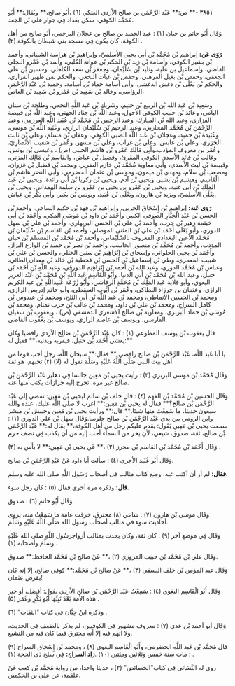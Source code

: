 ٣٨٥١ -** ص:** عَبْد الرَّحْمَن بن صالح الأزدي العتكي (٦) ،أَبُو صالح،** ويُقال:** أَبُو مُحَمَّد الكوفي، سكن بغداد فِي جوار علي بْن الجعد.

وَقَال أَبُو حاتم بن حبان (١) : عبد الحميد بن صالح بن عجلان البرجمي، أَبُو صالح من أهل الكوفة، كان يكون فِي مسجد بني شيطان بالكوفة (٢) .

**رَوَى عَن:** إبراهيم بْن مُحَمَّد بْن أَبي يحيى الأَسلميّ، وإبراهيم بْن هراسة الشيباني، وأحمد بْن بشير الكوفي، وأسامة بْن زيد بْن الحكم بْن عوانة الكلبي، وأسد بْن عَمْرو البجلي القاضي، وإسماعيل بن علية، وتليد بْن سُلَيْمان، وجعفر بْن سعد الكاهلي، وحسين بْن علي الجعفي، وحفص بْن بغيل المرهبي، وحفص بْن غياث النخعي، والحكم بمن ظهير الفزاري، والحكم بْن يَعْلَى بْن دغش الدغشي، وأبي أسامة حماد بْن أسامة، وحميد بْن عَبْد الرَّحْمَنِ الرؤاسي، وخالد بْن سَعِيد بْن عَمْرو بْن سَعِيد بْن العاص،

وسَعِيد بْن عَبد الله بْن الربيع بْن خثيم، وشَرِيك بْن عَبد اللَّهِ النخعي، وطلحة بْن سنان اليامي، وعائذ بْن حبيب الكوفي الأحول، وعبد اللَّه بْن جناد الجهني، وعبد اللَّه بْن قبيصة الفزاري، وعبد الله بْن المبارك، وعبد الرحمن بْن مُحَمَّد بْن عُبَيد اللَّهِ العرزمي، وعبد الرَّحْمَن بْن مُحَمَّد المحاربي، وعبد الرحيم بْن سُلَيْمان الرازي، وعُبَيد اللَّه بْن موسى، وعُبَيدة بْن حميد، وعجلان بْن عَبد اللَّه الضبي الكوفي، وعفان بْن مسلم، وعلي بْن ثابت الجزري، وعلي بْن عابس، وعلي بْن غراب، وعلي بْن مسهر، وعُمَر بْن شعيب الأَنْصارِيّ، وعُمَر بن معروف المؤدب،وأَبِي مَالِك عَمْرو بْن هاشم الجنبي (ص) ، وعيسى بْن يونس، وغالب بْن فائد الأسدي الكوفي المقرئ، وفضيل بْن عياض، والقاسم بْن مَالِك المزني، وقبيصة بْن ليث الأسدي، وأبي معاوية مُحَمَّد بْن خازم الضرير، ومحمد بْن فضيل بْن غزوان، ومصعب بْن سلام، ومهدي بْن ميمون، وموسى بْن عثمان الحضرمي، وأبي النضر هاشم بْن الْقَاسِم، وهشيم بْن بشير، ويحيى بْن آدم، ويحيى بْن زكريا بْن أَبي زائدة، ويحيى بْن عَبد المَلِك بْن أَبي غنية، ويحيى بْن عَمْرو بن يحيى بن عَمْرو بن سلمة الهمداني، ويحيى بْن يَعْلَى الأَسلميّ، ويزيد بْن هارون، ويَعْلَى بْن عُبَيد، ويونس بْن بكير، وأبي بَكْر بْن عياش.

**رَوَى عَنه:** إبراهيم بْن إِسْحَاقَ الحربي، وإبراهيم بْن فهد بْن حكيم الساجي، وأحمد بْن الحسن بْن عَبْد الْجَبَّارِ الصوفي الكبير. وأَحْمَد بْن داود بْن مُوسَى المكي، وأَحْمَد بْن أَبي خيثمة زهير بْن حرب، وأحمد بْن علي بْن الحسن البربهاري، وأحمد بْن علي بْن سهل الدوري، وأبو يَعْلَى أَحْمَد بْن علي بْن المثنى الموصلي، وأحمد بْن القاسم بْن سُلَيْمان بْن مُحَمَّد الأعين البغدادي المعروف بالسُلَيْماني، وأحمد بْن مُحَمَّد بْن المستلم بْن حيان المؤدب، وأحمد بْن مُحَمَّد بْن منصور الحاسب، وأحمد بْن نصر بْن حميد بْن الوازع البزاز، وأَحْمَد بْن يحيى الحلواني، وإسحاق بْن إِبْرَاهِيم بْن سنين الختلي، والحسن بْن علي بْن شبيب المعمري، وطي بْن إسماعيل بْن الحسن بْن قحطبة بْن خالد بْن معدان الطائي، وعباس بْن مُحَمَّد الدوري، وعبد الله بْن أحمد بْن إِبْرَاهِيم الدورقي، وعبد اللَّهِ بْن أَحْمَد بْن حنبل، وعبد الله بْن مُحَمَّد بْن أَبي الدنيا، وأَبُو الْقَاسِم عَبد اللَّهِ بْن مُحَمَّد بْن عَبْد العزيز البغوي، وأبو قلابة عَبد المَلِك بْن مُحَمَّدٍ الرقاشي، وأَبُو زُرْعَة عُبَيداللَّهِ بْن عبد الكريم الرازي، وعثمان بن خرزاذ النطاكي، وعُمَر بْن أَيُّوب السقطى، وأبو حاتم إدريس الرازي، ومحمد بْن الحسين الأنماطي، ومحمد بْن عَبد اللَّه بْن أَبي الثلج، ومحمد بْن عبدوس بْن كامل السراج، ومحمد بْن علي بْن داود، ومحمد بْن غالب بْن حرب تمتام، ومحمد بْن مُوسَى بْن حماد البربري، ومعاوية بْن صالح الأشعري الدمشقي (ص) ، ويعقوب بْن سفيان الفارسي، ويوسف بْن عاصم الرازي، ويوسف بْن يَعْقُوب القاضي.

قال يعقوب بْن يوسف المطوعي (١) : كان عَبْد الرَّحْمَنِ بْن صَالِح الأزدي رافضيا وكان يغشى أَحْمَد بْن حنبل، فيقربه ويدنيه،** فقيل له:**

يا أبا عَبد اللَّه، عَبْد الرَّحْمَن بْن صالح رافضي.** فقال:** سبحان اللَّه، رجل أحب قوما من أهل بيت النبي صَلَّى اللَّهُ عَلَيْهِ وسَلَّمَ نقول له (لا) (٢) تحبهم، هو ثقة.

وَقَال مُحَمَّد بْن موسى البربري (٣) : رأيت يحيى بْن مَعِين جالسا فِي دهليز عَبْد الرَّحْمَن بْن صالح غير مرة، تخرج إليه جزازات يكتب منها عنه.

وَقَال الحسين بْن مُحَمَّد بْن الفهم (٤) : قال خلف بْن سالم ليحيى بْن مَعِين: تمضي إلى عَبْد الرَّحْمَن بْن صالح؟** فقال له يحيى بْن مَعِين:** اغرب لا صلى اللَّه عليك، عنده والله سبعون حديثا، ما سَمِعْتُ منها شيئا.** قال:** ورأيت يحيى بْن مَعِين وحبيش بْن مبشر وابن الرومي بين يدي عَبْد الرَّحْمَن بْن صالح جلوسا.وَقَال سهل بْن علي الدوري (١) : سمعت يحيى بْن مَعِين يَقُول: يقدم عليكم رجل من أهل الكوفة،** يقال له:** عَبْد الرَّحْمَن بْن صالح، ثقة، صدوق، شيعي، لأن يخر من السماء أحب إليه من أن يكذب فِي نصف حرم.

وَقَال أَحْمَد بْن مُحَمَّد بْن القاسم بْن محرز (٢) ،** عَن يحيى بْن مَعِين:** لا بأس به (٣) .

وَقَال أَبُو عُبَيد الأجري (٤) : سألت أبا داود عَنْ عَبْدِ الرَّحْمَنِ بْن صالح.

**فقال:** لم أر أن أكتب عنه، وضع كتاب مثالب فِي أصحاب رَسُول اللَّهِ صلى الله عليه وسلم.

**قال:** وذكره مرة أخرى فقال (٥) : كان رجل سوء.

وَقَال أَبُو حاتم (٦) : صدوق.

وَقَال موسى بْن هارون (٧) : شاعي (٨) محترق، خرقت عامة ما سَمِعْتُ منه، يروى أحاديث سوء في مثالب أصحاب رسول الله صَلَّى اللَّهُ عَلَيْهِ وسَلَّمَ.

وَقَال فِي موضع آخر (٩) : كان ثقة، وكان يحدث بمثالب أزواجرَسُول اللَّهِ صلى الله عَلَيْهِ وسَلَّمَ وأصحابه (١) .

وَقَال علي بْن مُحَمَّد بْن حبيب المروزي (٢) ،** عَنْ صالح بْن مُحَمَّد الحافظ:** صدوق.

وَقَال عبد المؤمن بْن خلف النسفي (٣) ،** عَنْ صالح بْن مُحَمَّد:** كوفي صالح، إلا إنه كان يقرض عثمان!

وَقَال أَبُو الْقَاسِم البغوي (٤) : سَمِعْتُ عَبْد الرَّحْمَن بْن صالح الأزدي يقول: أفضل، أو خير هذه الأمة بَعْدَ نَبِيِّهَا أَبُو بَكْرٍ وعُمَر (٥) .

وذكره ابنُ حِبَّان في كتاب "الثقات" (٦) .

وَقَال أبو أحمد بْن عدي (٧) : معروف مشهور فِي الكوفيين، لم يذكر بالضعف فِي الحديث، ولا اتهم فيه إلا أنه محترق فيما كان فيه من التشيع.

قال مُحَمَّد بْن عَبد اللَّهِ الحضرمي، وأَبُو الْقَاسِم البغوي (٨) ، ومحمد بْن إِسْحَاق السراج (٩) : مات سنة خمس وثلاثين ومئتين (١٠) .**زاد السراج:** فِي سلخ ذي الحجة (١) .

روى له النَّسَائي فِي كتاب"الخصائص" (٢) ، حديثا واحدا، من رواية مُحَمَّد بْن كعب عَنْ علقمة، عن علي بن الحكمين.